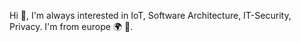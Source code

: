Hi :star2:, 
I'm always interested in IoT, Software Architecture, IT-Security, Privacy. 
I'm from europe :earth_africa: 🌱.
